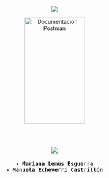 <p align='center'>
    <img 
        src="https://capsule-render.vercel.app/api?type=waving&height=200&color=454856&text=Quiz%20Ingenieria%20Web&fontColor=FFFFFF&fontAlignY=28&desc=Made%20by:%20Manuela%20Echeverri%20Castrillon%20y%20Mariana%20Lemus%20Esguera&descAlign=50&descAlignY=54"
    />
</p>
<p align='center'>
  <a href="https://documenter.getpostman.com/view/42663501/2sAYdipA2B">
    <img 
        src="https://cdn.discordapp.com/attachments/1309955522690023515/1346340145049239602/image.png?ex=67c7d478&is=67c682f8&hm=d4033aefcf0f176ad5c9b1deeba67cfe95a1b1edbcd6ada735aee713247f9fe2&" width="157" height="277" alt="Documentacion Postman"
    />
  </a>
</p>

<br></br>

<p align="center">
    <img src="https://capsule-render.vercel.app/api?type=rect&height=30&color=454856&text=Miembros%20del%20equipo:&fontSize=25&fontColor=FFFFFF&fontAlignY=53"/>
    <samp>
        <br></br>
             <b>
                - Mariana Lemus Esguerra
            <br />
                - Manuela Echeverri Castrillón
            <br />
    </samp>

